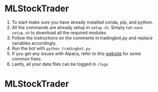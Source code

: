 # MLStockTrader
1. To start make sure you have already installed conda, pip, and python.
2. All the commands are already setup in `setup.sh`. Simply run `nano setup.sh` to download all the required modules
3. Follow the instructions on the comments in tradingbot.py and replace variables accordingly.
4. Run the bot with `python tradingbot.py`
5. If you get any issues with Alpaca, refer to this [website](https://alpaca.markets/deprecated/docs/issues-and-questions/) for some common fixes.
6. Lastly, all your data files can be logged in `/logs`
# MLStockTrader
